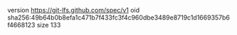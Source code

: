 version https://git-lfs.github.com/spec/v1
oid sha256:49b64b0b8efa1c471b7f433fc3f4c960dbe3489e8719c1d1669357b6f4668123
size 133
